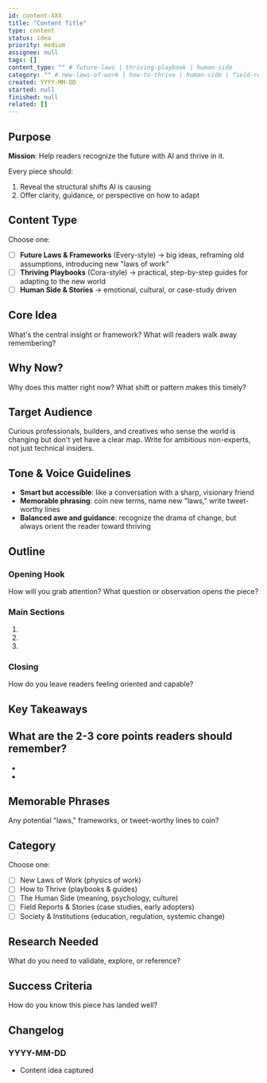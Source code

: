```yaml
---
id: content-XXX
title: "Content Title"
type: content
status: idea
priority: medium
assignee: null
tags: []
content_type: "" # future-laws | thriving-playbook | human-side
category: "" # new-laws-of-work | how-to-thrive | human-side | field-reports | society-institutions
created: YYYY-MM-DD
started: null
finished: null
related: []
---
```


## Purpose

**Mission**: Help readers recognize the future with AI and thrive in it.

Every piece should:
1. Reveal the structural shifts AI is causing
2. Offer clarity, guidance, or perspective on how to adapt

## Content Type

Choose one:
- [ ] **Future Laws & Frameworks** (Every-style) → big ideas, reframing old assumptions, introducing new "laws of work"
- [ ] **Thriving Playbooks** (Cora-style) → practical, step-by-step guides for adapting to the new world
- [ ] **Human Side & Stories** → emotional, cultural, or case-study driven

## Core Idea

What's the central insight or framework? What will readers walk away remembering?

## Why Now?

Why does this matter right now? What shift or pattern makes this timely?

## Target Audience

Curious professionals, builders, and creatives who sense the world is changing but don't yet have a clear map. Write for ambitious non-experts, not just technical insiders.

## Tone & Voice Guidelines

- **Smart but accessible**: like a conversation with a sharp, visionary friend
- **Memorable phrasing**: coin new terms, name new "laws," write tweet-worthy lines
- **Balanced awe and guidance**: recognize the drama of change, but always orient the reader toward thriving

## Outline

### Opening Hook
How will you grab attention? What question or observation opens the piece?

### Main Sections
1.
2.
3.

### Closing
How do you leave readers feeling oriented and capable?

## Key Takeaways

What are the 2-3 core points readers should remember?
-
-
-

## Memorable Phrases

Any potential "laws," frameworks, or tweet-worthy lines to coin?

## Category

Choose one:
- [ ] New Laws of Work (physics of work)
- [ ] How to Thrive (playbooks & guides)
- [ ] The Human Side (meaning, psychology, culture)
- [ ] Field Reports & Stories (case studies, early adopters)
- [ ] Society & Institutions (education, regulation, systemic change)

## Research Needed

What do you need to validate, explore, or reference?

## Success Criteria

How do you know this piece has landed well?

## Changelog

### YYYY-MM-DD
- Content idea captured
